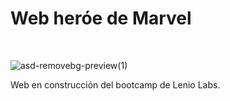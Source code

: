# Web heróe de Marvel


<br>


![asd-removebg-preview(1)](https://user-images.githubusercontent.com/48776168/117237767-fe533b80-ae01-11eb-90b2-1713d858a4d8.png)

Web en construcción del bootcamp de Lenio Labs. 

